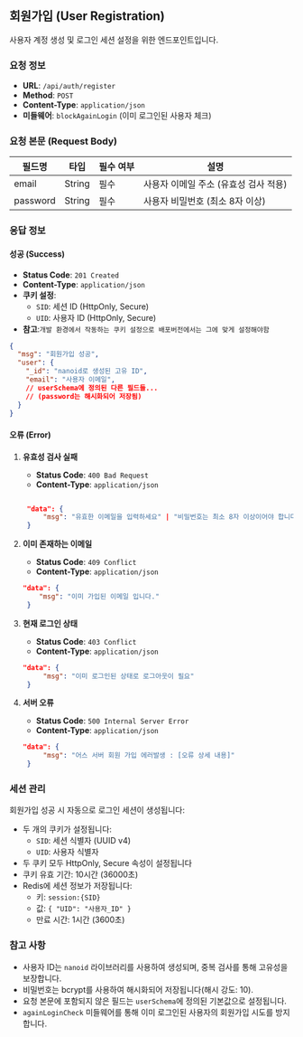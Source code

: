 ## 회원가입 (User Registration)

사용자 계정 생성 및 로그인 세션 설정을 위한 엔드포인트입니다.

### 요청 정보

- **URL**: `/api/auth/register`
- **Method**: `POST`
- **Content-Type**: `application/json`
- **미들웨어**: `blockAgainLogin` (이미 로그인된 사용자 체크)

### 요청 본문 (Request Body)

| 필드명    | 타입     | 필수 여부 | 설명                     |
|---------|----------|---------|-------------------------|
| email   | String   | 필수     | 사용자 이메일 주소 (유효성 검사 적용)  |
| password| String   | 필수     | 사용자 비밀번호 (최소 8자 이상) |

### 응답 정보

#### 성공 (Success)

- **Status Code**: `201 Created`
- **Content-Type**: `application/json`
- **쿠키 설정**: 
  - `SID`: 세션 ID (HttpOnly, Secure)
  - `UID`: 사용자 ID (HttpOnly, Secure)
- **참고**:`개발 환경에서 작동하는 쿠키 설정으로 배포버전에서는 그에 맞게 설정해야함`

```json
{
  "msg": "회원가입 성공",
  "user": {
    "_id": "nanoid로 생성된 고유 ID",
    "email": "사용자 이메일",
    // userSchema에 정의된 다른 필드들...
    // (password는 해시화되어 저장됨)
  }
}
```

#### 오류 (Error)

1. **유효성 검사 실패**
   - **Status Code**: `400 Bad Request`
   - **Content-Type**: `application/json`

   ```json
   
    "data": {
        "msg": "유효한 이메일을 입력하세요" | "비밀번호는 최소 8자 이상이어야 합니다"
    }

   ```

2. **이미 존재하는 이메일**
   - **Status Code**: `409 Conflict`
   - **Content-Type**: `application/json`

   ```json
   "data": {
       "msg": "이미 가입된 이메일 입니다."
    }
   ```

3. **현재 로그인 상태**
   - **Status Code**: `403 Conflict`
   - **Content-Type**: `application/json`

   ```json
   "data": {
        "msg": "이미 로그인된 상태로 로그아웃이 필요"
    }
   ```

4. **서버 오류**
   - **Status Code**: `500 Internal Server Error`
   - **Content-Type**: `application/json`

   ```json
   "data": {
        "msg": "어스 서버 회원 가입 에러발생 : [오류 상세 내용]"
    }
   ```

### 세션 관리

회원가입 성공 시 자동으로 로그인 세션이 생성됩니다:

- 두 개의 쿠키가 설정됩니다:
  - `SID`: 세션 식별자 (UUID v4)
  - `UID`: 사용자 식별자
- 두 쿠키 모두 HttpOnly, Secure 속성이 설정됩니다
- 쿠키 유효 기간: 10시간 (36000초)
- Redis에 세션 정보가 저장됩니다:
  - 키: `session:{SID}`
  - 값: `{ "UID": "사용자_ID" }`
  - 만료 시간: 1시간 (3600초)

### 참고 사항

- 사용자 ID는 `nanoid` 라이브러리를 사용하여 생성되며, 중복 검사를 통해 고유성을 보장합니다.
- 비밀번호는 bcrypt를 사용하여 해시화되어 저장됩니다(해시 강도: 10).
- 요청 본문에 포함되지 않은 필드는 `userSchema`에 정의된 기본값으로 설정됩니다.
- `againLoginCheck` 미들웨어를 통해 이미 로그인된 사용자의 회원가입 시도를 방지합니다.